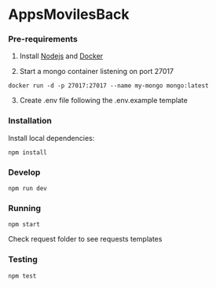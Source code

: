 # AppsMovilesBack


### Pre-requirements

1. Install [Nodejs](http://nodejs.org) and [Docker](https://docs.docker.com/engine/install/)

2. Start a mongo container listening on port 27017
```
docker run -d -p 27017:27017 --name my-mongo mongo:latest
```
3. Create .env file following the .env.example template


### Installation

Install local dependencies:

```
npm install
```
### Develop
```
npm run dev
```

### Running

```
npm start
```

Check request folder to see requests templates

### Testing

```
npm test